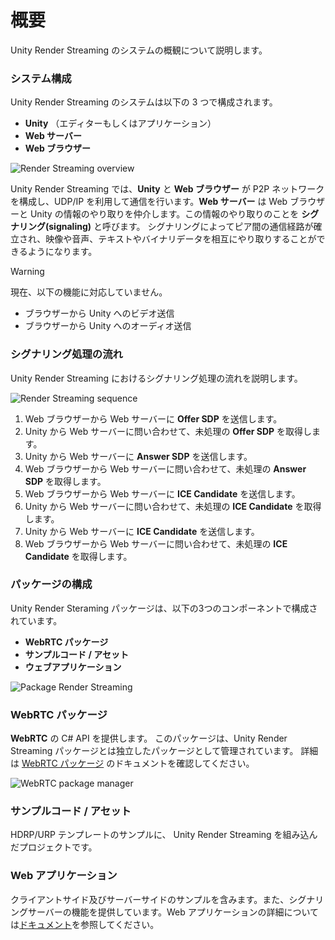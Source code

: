 # 概要

Unity Render Streaming のシステムの概観について説明します。

### システム構成

Unity Render Streaming のシステムは以下の 3 つで構成されます。

- **Unity** （エディターもしくはアプリケーション）
- **Web サーバー**
- **Web ブラウザー**

![Render Streaming overview](../images/renderstreaming_overview.png)

Unity Render Streaming では、**Unity** と **Web ブラウザー** が P2P ネットワークを構成し、UDP/IP を利用して通信を行います。**Web サーバー** は Web ブラウザーと Unity の情報のやり取りを仲介します。この情報のやり取りのことを **シグナリング(signaling)** と呼びます。
シグナリングによってピア間の通信経路が確立され、映像や音声、テキストやバイナリデータを相互にやり取りすることができるようになります。

> [!WARNING]
> 現在、以下の機能に対応していません。
>
> - ブラウザーから Unity へのビデオ送信
> - ブラウザーから Unity へのオーディオ送信

### シグナリング処理の流れ

Unity Render Streaming におけるシグナリング処理の流れを説明します。

![Render Streaming sequence](../images/renderstreaming_sequence.png)

1. Web ブラウザーから Web サーバーに **Offer SDP** を送信します。
2. Unity から Web サーバーに問い合わせて、未処理の **Offer SDP** を取得します。
3. Unity から Web サーバーに **Answer SDP** を送信します。
4. Web ブラウザーから Web サーバーに問い合わせて、未処理の **Answer SDP** を取得します。
5. Web ブラウザーから Web サーバーに **ICE Candidate** を送信します。
6. Unity から Web サーバーに問い合わせて、未処理の **ICE Candidate** を取得します。
7. Unity から Web サーバーに **ICE Candidate** を送信します。
8. Web ブラウザーから Web サーバーに問い合わせて、未処理の **ICE Candidate** を取得します。

### パッケージの構成

Unity Render Steraming パッケージは、以下の3つのコンポーネントで構成されています。

- **WebRTC パッケージ**
- **サンプルコード / アセット**
- **ウェブアプリケーション**

![Package Render Streaming](../images/package_renderstreaming.png)

### WebRTC パッケージ

**WebRTC** の C# API を提供します。
このパッケージは、Unity Render Streaming パッケージとは独立したパッケージとして管理されています。
詳細は [WebRTC パッケージ](https://docs.unity3d.com/Packages/com.unity.webrtc@latest/manual/jp/index.html) のドキュメントを確認してください。

![WebRTC package manager](../images/webrtc_package_manager.png)

### サンプルコード / アセット

HDRP/URP テンプレートのサンプルに、 Unity Render Streaming を組み込んだプロジェクトです。

### Web アプリケーション

クライアントサイド及びサーバーサイドのサンプルを含みます。また、シグナリングサーバーの機能を提供しています。Web アプリケーションの詳細については[ドキュメント](webserver.md)を参照してください。
